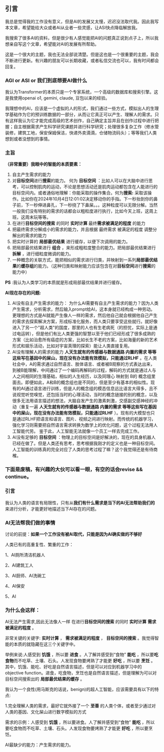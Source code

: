 ## 引言

我总是觉得我的工作没有意义，但是AI的发展又太慢，迟迟没法取代我。因此我写本文章，希望能给大众或者AI从业者一些灵感，让ASI快点降临解放我。

我搜索了很多AI的资料，但是很少有人感觉能把AI的问题真正说到点子上，所以我想亲自写这个文章，希望能对AI的发展有所帮助。

这是一个很大的主题，我也无法全部说清楚。但是这也是一个很重要的主题，我会不断进行更新。有兴趣的朋友可以长期收藏，或者私信交流也可以，我有时间都会回复。

### AGI or ASI or 我们到底想要AI做什么

我认为Transformer的本质只是一个专家系统，一个高级的数据库和搜索引擎。这是我使用openai o1, gemini, claude, 豆包以来的经验。

我理想中的AI，应该是一个虚拟的人的形式，我们通过一些方式，模拟出人的生理学基础作为它的预训练数据的一部分，从而让它真正可以产生、理解人的需求。只有这样我认为它才能完成高级的艺术创作，自己确定主旨并且在创作过程中进行把握；自主根据需求产生科学研究课题并进行科学研究；处理很多复杂工作（修水管装修，建筑工地，保安保姆保洁，快递外卖滴滴，仓储物流码头）；等等我们人类想到或者没想到的事情。

### 主旨

**（非常重要）我眼中的智能的本质要素：**

1. 自主产生需求的能力
2. 对**目标空间**进行**搜索**的能力。 何为 **目标空间** ：比如人可以在大脑中进行思考，可以控制肌肉的运动，不论是思想活动还是肌肉运动都包含在人能进行的目标空间内。或者通俗地理解：你能采取的操作集合。何为**搜索:** 采取该操作。比如你在2024年10月4日12:01:02决定移动你的手指。下一秒抬到你的鼻子前，下一秒伸进鼻孔，下一秒挠了下鼻屎。。。这种粒度可以无限分解。当然一般我们没有特别的需求的话都会以粗粒度进行执行，比如今天上班，这周上班，这周末玩等等。
3. 在进行**目标空间的搜索** 的同时 **实时计算** 最终**需求被满足的程度** 的能力
4. 把最终需求分解成小的需求的能力，并且根据 最终需求 被满足的程度 调整分解出的需求的能力
5. 把实时计算的 **局部最优结果** 进行缓存，以便下次调用的能力。
6. 把局部最优结果进行 **组合** ，来形成粗粒度整合的能力。把局部最优结果进行 **拆解** ，进行细粒度微调的能力。
7. 一种概念的关联方式，能把相似的需求进行归类，并映射到一系列**局部最优结果**的**缓存组**的能力。（这种归类和映射能力应该包含在对**目标空间**进行**搜索**的能力中）

 **PS** :我认为人类学习的本质就是形成局部最优结果并进行缓存。

**AI现在存在的问题:**

1. AI没有自主产生需求的能力： 为什么AI需要有自主产生需求的能力？因为人类产生需求，分析需求，然后输入prompt给AI，这本身就已经构成一种劳动。更理想的方式是AI就能产生像人一样的需求，然后他自己就会根据他自己产生的需求去探索解决方案，形成标准化服务，而人类只要享受这些就行。就好像进入了另一个"超人类"的国度，那里的人也有生老病死（的担忧，实际上是通过电运转），但是他们有比人类更强的智慧以至于他们已经形成了很多成熟的方案（比如治愈所有癌症的方案，比如长生不老的方案，比如海量的新的艺术形式和娱乐活动，比如对宇宙真理的探索）能让人类直接复用。
2. AI没有理解人的需求的能力  **人天生就有的传感器与数据通路 内置的需求 等等这些写在基因中的屎山，现在没有办法能有效模拟，只能通过RLHF** 。在人类社会中，A的需求通过自然语言、肢体语言、或者被B观察的方式表达出来，到被B能理解，中间通过了一个编码再解码的过程，解码的方式就是通过人与人之间相同的生理基础，相似的人生经历，以及同理心 映射到 B的 概念组里面去。即便如此，A和B的概念组也是不同的，但是至少有基本的相似性。现有的AI通过语言进行训练，但是人的概念组的模态信息远比语言大得多，且不说视觉听觉嗅觉，还包括当时的心理活动，当时的概念链接的别的概念，以及很多无法用语言描述的想法，大脑自发产生的激素刺激，交感副交感神经的冲动（重复一遍  **人天生就有的传感器与数据通路 内置的需求 等等这些写在基因中的屎山，现在没有办法能有效模拟，只能通过RLHF** ）。现有的大模型也只是通过RLHF把语言和语言、图片、视频之间进行映射。而传统的机器学习，强化学习则需要把自然语言需求转换为数学上的优化问题，这个过程无法用人工智能代劳。 鉴于此，人工智能无法就像一个员工一样去完成工作。
3. AI没有足够的 **目标空间** ：物理上的目标空间是好解决的，现在的具身机器人已经在做了。但是人类还有思考，思考根据我刚才的定义也是一种目标空间。人工智能的训练真的完全对应了人类的思考过程了嘛？这个我觉得还是有待商榷。

### 下面是废稿，有兴趣的大伙可以看一眼，有空的话会revise && continue。

### 引言

我认为人类的语言有局限性，只有从**我们有什么需求是当下的AI无法帮助我们的**来进行分析，才能更好地描述当下AI存在的问题。

### AI无法帮我们做的事情

讨论的前提：**如果一个工作没有被AI取代，只能是因为AI确实做的不够好**

人类已有的高重复性、繁重的工作：

1、AI厕所清洁机器人

2、AI建筑工人

3、AI厨师、AI洗碗工

4、AI保安

5、AI

### 为什么会这样：

AI无法产生需求,因此无法像人一样 在进行**目标空间的搜索** 的同时 **实时计算** **需求被满足的程度** 。

非常关键的关键字:  **实时计算** ， **需求被满足的程度** ， **目标空间的搜索** 。我觉得智能的本质的就隐藏在这三个关键字中。

举例来说:人感受到 **饥饿** ，所以要 **进食** 。人了解并感受到“食物” **能吃** ，所以要**吃食物**而不吃草、土壤、石头。人发现食物要烤熟了才能更 **好吃** ，所以要 **烹饪** 。 其中，饥饿、能吃、好吃是自然语言描述，但是可以对应到机器学习中的objective function。进食，吃食物，烹饪也是自然语言描述，但是理解为可以对目标空间搜索出的 **局部最优结果的缓存** 。

我认为一个良性(用马斯克的话说，benign)的超人工智能，应该需要具有以下的特点:

1.完全理解人类的需求，最好它就外接了一个 **至善** 的人类个体，或者至少通过对人类的基因、文化屎山进行数字模拟的方式

需求的示例：人感受到 **饥饿** ，所以要进食。人了解并感受到“食物” **能吃** ，所以要吃食物而不吃草、土壤、石头。人发现食物要烤熟了才能更 **好吃** ，所以要烹饪。

AI最缺少的能力：产生需求的能力。
